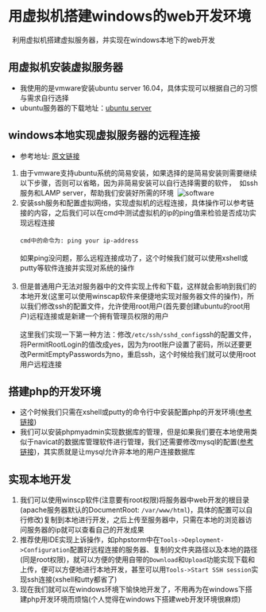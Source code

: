# 用虚拟机搭建windows的web开发环境
   利用虚拟机搭建虚拟服务器，并实现在windows本地下的web开发

## 用虚拟机安装虚拟服务器
* 我使用的是vmware安装ubuntu server 16.04，具体实现可以根据自己的习惯与需求自行选择
* ubuntu服务器的下载地址：[ubuntu server](https://www.ubuntu.com/download/server)
## windows本地实现虚拟服务器的远程连接
* 参考地址: [原文链接](http://www.linuxidc.com/Linux/2017-01/139530.htm)
1. 由于vmware支持ubuntu系统的简易安装，如果选择的是简易安装则需要继续以下步骤，否则可以省略，因为非简易安装可以自行选择需要的软件，
  如ssh服务和LAMP server，帮助我们安装好所需的环境
  ![software](http://images2015.cnblogs.com/blog/855959/201611/855959-20161115001841310-1770251240.png)<br>
2. 安装ssh服务和配置虚拟网络，实现虚拟机的远程连接，具体操作可以参考链接的内容，之后我们可以在cmd中测试虚拟机的ip的ping值来检验是否成功实现远程连接<br><br>
`cmd中的命令为: ping your ip-address`<br><br>
如果ping没问题，那么远程连接成功了，这个时候我们就可以使用xshell或putty等软件连接并实现对系统的操作<br><br>
3. 但是普通用户无法对服务器中的文件实现上传和下载，这样就会影响到我们的本地开发(这里可以使用winscap软件来便捷地实现对服务器文件的操作)，所以我们修改ssh的配置文件，允许使用root用户(首先要创建ubuntu的root用户)远程连接或是新建一个拥有管理员权限的用户<br><br>
这里我们实现一下第一种方法：修改`/etc/ssh/sshd_config`ssh的配置文件，将PermitRootLogin的值改成yes，因为为root账户设置了密码，所以还要更改PermitEmptyPasswords为no，重启ssh，这个时候给我们就可以使用root用户远程连接
## 搭建php的开发环境
* 这个时候我们只需在xshell或putty的命令行中安装配置php的开发环境([参考链接](http://www.cnblogs.com/wenanry/archive/2012/11/13/2767779.html))
* 我们可以安装phpmyadmin实现数据库的管理，但是如果我们要在本地使用类似于navicat的数据库管理软件进行管理，我们还需要修改mysql的配置([参考链接](http://jingyan.baidu.com/article/64d05a0258526dde54f73b6a.html))，其实质就是让mysql允许非本地的用户连接数据库
## 实现本地开发
1. 我们可以使用winscp软件(注意要有root权限)将服务器中web开发的根目录(apache服务器默认的DocumentRoot: `/var/www/html`)，具体的配置可以自行修改)复制到本地进行开发，之后上传至服务器中，只需在本地的浏览器访问服务器的ip就可以查看自己的开发成果
2. 推荐使用IDE实现上诉操作，如phpstorm中在`Tools->Deployment->Configuration`配置好远程连接的服务器、复制的文件夹路径以及本地的路径(同是root权限)，就可以方便的使用自带的`Download`和`Upload`功能实现下载和上传，便可以方便地进行本地开发，甚至可以用`Tools->Start SSH session`实现ssh连接(xshell和utty都省了)
3. 现在我们就可以在windows环境下愉快地开发了，不用再为在windows下搭建php开发环境而烦恼(个人觉得在windows下搭建web开发环境很麻烦)
